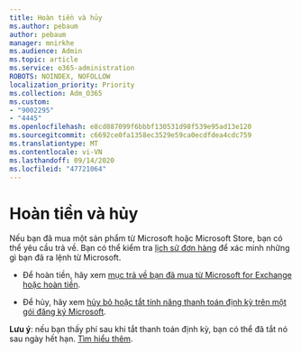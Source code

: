 ```yaml
---
title: Hoàn tiền và hủy
ms.author: pebaum
author: pebaum
manager: mnirkhe
ms.audience: Admin
ms.topic: article
ms.service: o365-administration
ROBOTS: NOINDEX, NOFOLLOW
localization_priority: Priority
ms.collection: Adm_O365
ms.custom:
- "9002295"
- "4445"
ms.openlocfilehash: e8cd887099f6bbbf130531d98f539e95ad13e120
ms.sourcegitcommit: c6692ce0fa1358ec3529e59ca0ecdfdea4cdc759
ms.translationtype: MT
ms.contentlocale: vi-VN
ms.lasthandoff: 09/14/2020
ms.locfileid: "47721064"
---
```

# <a name="refunds-and-cancellations"></a>Hoàn tiền và hủy

Nếu bạn đã mua một sản phẩm từ Microsoft hoặc Microsoft Store, bạn có thể yêu cầu trả về. Bạn có thể kiểm tra [lịch sử đơn hàng](https://account.microsoft.com/billing/orders/) để xác minh những gì bạn đã ra lệnh từ Microsoft. 

- Để hoàn tiền, hãy xem [mục trả về bạn đã mua từ Microsoft for Exchange hoặc hoàn tiền](https://support.microsoft.com/help/10558).

- Để hủy, hãy xem [hủy bỏ hoặc tắt tính năng thanh toán định kỳ trên một gói đăng ký Microsoft](https://support.microsoft.com/help/4027815).

**Lưu ý**: nếu bạn thấy phí sau khi tắt thanh toán định kỳ, bạn có thể đã tắt nó sau ngày hết hạn. [Tìm hiểu thêm](https://support.microsoft.com/help/10640). 